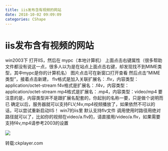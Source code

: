 ```yaml
---
title: iis发布含有视频的网站
date: 2018-10-02 09:09:09
categories: CShape
---
```

# iis发布含有视频的网站


win2003下
打开IIS，然后在 mypc（本地计算机） 上面点击右键属性（很多帮助文件都没有说这一点，很多人以为是在站点上面点击右键，却发现找不到MIME类型，其中mypc是你的计算机名）
图片点击可在新窗口打开查看
然后点击“MIME类型”，接着点击新建，
flv格式是加入关联扩展名：.flv，内容类型：application/octet-stream
f4v格式是扩展名：.f4v，内容类型：application/octet-stream
mp4格式是扩展名：.mp4，内容类型：video/mp4
要注意的是，内容类型并不是跟扩展名配套的，你起别的名称一要，只是做个说明而已
确定以后，服务器就可以支持FLV,f4v,mp4视频播放了，如果依然不可以的话，可以尝试重新启动IIS！
win7的iis里
默认支持flv文件 调用使用时路径用绝对路径就可以了，比如你的视频在video/a.flv的，请直接用/video/a.flv，如果需要支持f4v,mp4请参考2003的设置

 ![](image001.jpg)
 
转载:ckplayer.com
 